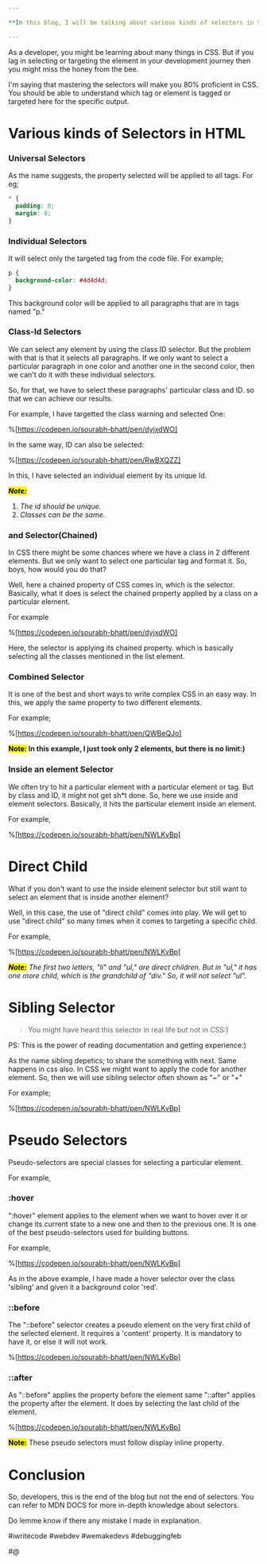 ```yaml
---

**In this blog, I will be talking about various kinds of selectors in the CSS**

---
```


As a developer, you might be learning about many things in CSS. But if you lag in selecting or targeting the element in your development journey then you might miss the honey from the bee.

I'm saying that mastering the selectors will make you 80% proficient in CSS. You should be able to understand which tag or element is tagged or targeted here for the specific output.

# Various kinds of Selectors in HTML

### Universal Selectors

As the name suggests, the property selected will be applied to all tags. For eg;

```css
* {
  padding: 0;
  margin: 0;
}
```

### Individual Selectors

It will select only the targeted tag from the code file. For example;

```css
p {
  background-color: #4d4d4d;
}
```

This background color will be applied to all paragraphs that are in tags named "p."

### Class-Id Selectors

We can select any element by using the class ID selector. But the problem with that is that it selects all paragraphs. If we only want to select a particular paragraph in one color and another one in the second color, then we can't do it with these individual selectors.

So, for that, we have to select these paragraphs' particular class and ID. so that we can achieve our results.

For example, I have targetted the class warning and selected One:

%[https://codepen.io/sourabh-bhatt/pen/dyjxdWO]

In the same way, ID can also be selected:

%[https://codepen.io/sourabh-bhatt/pen/RwBXQZZ]

In this, I have selected an individual element by its unique Id.

**_<mark>Note:</mark>_**

1. _The id should be unique._
2. _Classes can be the same._

### and Selector(Chained)

In CSS there might be some chances where we have a class in 2 different elements. But we only want to select one particular tag and format it. So, boys, how would you do that?

Well, here a chained property of CSS comes in, which is the selector. Basically, what it does is select the chained property applied by a class on a particular element.

For example

%[https://codepen.io/sourabh-bhatt/pen/dyjxdWO]

Here, the selector is applying its chained property. which is basically selecting all the classes mentioned in the list element.

### Combined Selector

It is one of the best and short ways to write complex CSS in an easy way. In this, we apply the same property to two different elements.

For example;

%[https://codepen.io/sourabh-bhatt/pen/QWBeQJo]

**<mark>Note:</mark> In this example, I just took only 2 elements, but there is no limit:)**

### Inside an element Selector

We often try to hit a particular element with a particular element or tag. But by class and ID, it might not get sh\*t done. So, here we use inside and element selectors. Basically, it hits the particular element inside an element.

For example,

%[https://codepen.io/sourabh-bhatt/pen/NWLKvBp]

# Direct Child

What if you don't want to use the inside element selector but still want to select an element that is inside another element?

Well, in this case, the use of "direct child" comes into play. We will get to use "direct child" so many times when it comes to targeting a specific child.

For example,

%[https://codepen.io/sourabh-bhatt/pen/NWLKvBp]

**_<mark>Note:</mark>_** _The first two letters, "li" and "ul," are direct children. But in "ul," it has one more child, which is the grandchild of "div." So, it will not select "ul"._

# Sibling Selector

> You might have heard this selector in real life but not in CSS:)

PS: This is the power of reading documentation and getting experience:)

As the name sibling depetics; to share the something with next. Same happens in css also. In CSS we might want to apply the code for another element. So, then we will use sibling selector often shown as "~" or "+"

For example;

%[https://codepen.io/sourabh-bhatt/pen/NWLKvBp]

# Pseudo Selectors

Pseudo-selectors are special classes for selecting a particular element.

For example,

### :hover

":hover" element applies to the element when we want to hover over it or change its current state to a new one and then to the previous one. It is one of the best pseudo-selectors used for building buttons.

For example,

%[https://codepen.io/sourabh-bhatt/pen/NWLKvBp]

As in the above example, I have made a hover selector over the class 'sibling' and given it a background color 'red'.

### ::before

The "::before" selector creates a pseudo element on the very first child of the selected element. It requires a 'content' property. It is mandatory to have it, or else it will not work.

%[https://codepen.io/sourabh-bhatt/pen/NWLKvBp]

### ::after

As "::before" applies the property before the element same "::after" applies the property after the element. It does by selecting the last child of the element.

%[https://codepen.io/sourabh-bhatt/pen/NWLKvBp]

**<mark>Note:</mark>** These pseudo selectors must follow display inline property.

# Conclusion

So, developers, this is the end of the blog but not the end of selectors. You can refer to MDN DOCS for more in-depth knowledge about selectors.

Do lemme know if there any mistake I made in explanation.

#iwritecode #webdev #wemakedevs #debuggingfeb

#@
